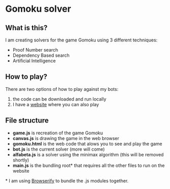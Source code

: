 # Gomoku solver

## What is this?
I am creating solvers for the game Gomoku using 3 different techniques:
- Proof Number search
- Dependency Based search
- Artificial Intelligence

## How to play?
There are two options of how to play against my bots:
1. the code can be downloaded and run locally
2. I have a [website](smnd.sk/yeti/gomoku) where you can also play

## File structure
- **game.js** is recreation of the game Gomoku
- **canvas.js** is drawing the game in the web browser
- **gomoku.html** is the web code that alows you to see and play the game
- **bot.js** is the current solver (more will come)
- **alfabeta.js** is a solver using the minimax algorithm (this will be removed shortly)
- **main.js** is the bundling root* that requires all the other files to run on the website

\* I am using [Browserify](https://github.com/browserify/browserify) to bundle the .js modules together.
